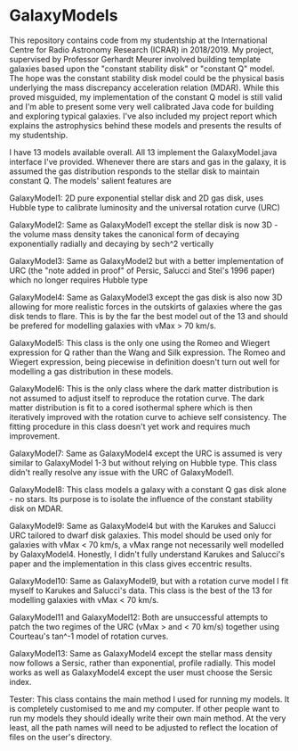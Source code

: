 # GalaxyModels
This repository contains code from my studentship at the International Centre for Radio Astronomy Research (ICRAR) in 2018/2019. My project, supervised by Professor Gerhardt Meurer involved building template galaxies based upon the "constant stability disk" or "constant Q" model. The hope was the constant stability disk model could be the physical basis underlying the mass discrepancy acceleration relation (MDAR). While this proved misguided, my implementation of the constant Q model is still valid and I'm able to present some very well calibrated Java code for building and exploring typical galaxies. I've also included my project report which explains the astrophysics behind these models and presents the results of my studentship.

I have 13 models available overall. All 13 implement the GalaxyModel.java interface I've provided. Whenever there are stars and gas in the galaxy, it is assumed the gas distribution responds to the stellar disk to maintain constant Q. The models' salient features are

GalaxyModel1: 2D pure exponential stellar disk and 2D gas disk, uses Hubble type to calibrate luminosity and the universal rotation curve (URC)

GalaxyModel2: Same as GalaxyModel1 except the stellar disk is now 3D - the volume mass density takes the canonical form of decaying exponentially radially and decaying by sech^2 vertically

GalaxyModel3: Same as GalaxyModel2 but with a better implementation of URC (the "note added in proof" of Persic, Salucci and Stel's 1996 paper) which no longer requires Hubble type

GalaxyModel4: Same as GalaxyModel3 except the gas disk is also now 3D allowing for more realistic forces in the outskirts of galaxies where the gas disk tends to flare. This is by the far the best model out of the 13 and should be prefered for modelling galaxies with vMax > 70 km/s.

GalaxyModel5: This class is the only one using the Romeo and Wiegert expression for Q rather than the Wang and Silk expression. The Romeo and Wiegert expression, being piecewise in definition doesn't turn out well for modelling a gas distribution in these models.

GalaxyModel6: This is the only class where the dark matter distribution is not assumed to adjust itself to reproduce the rotation curve. The dark matter distribution is fit to a cored isothermal sphere which is then iteratively improved with the rotation curve to achieve self consistency. The fitting procedure in this class doesn't yet work and requires much improvement.

GalaxyModel7: Same as GalaxyModel4 except the URC is assumed is very similar to GalaxyModel 1-3 but without relying on Hubble type. This class didn't really resolve any issue with the URC of GalaxyModel1.

GalaxyModel8: This class models a galaxy with a constant Q gas disk alone - no stars. Its purpose is to isolate the influence of the constant stability disk on MDAR. 

GalaxyModel9: Same as GalaxyModel4 but with the Karukes and Salucci URC tailored to dwarf disk galaxies. This model should be used only for galaxies with vMax < 70 km/s, a vMax range not necessarily well modelled by GalaxyModel4. Honestly, I didn't fully understand Karukes and Salucci's paper and the implementation in this class gives eccentric results.

GalaxyModel10: Same as GalaxyModel9, but with a rotation curve model I fit myself to Karukes and Salucci's data. This class is the best of the 13 for modelling galaxies with vMax < 70 km/s.

GalaxyModel11 and GalaxyModel12: Both are unsuccessful attempts to patch the two regimes of the URC (vMax > and < 70 km/s) together using Courteau's tan^-1 model of rotation curves.

GalaxyModel13: Same as GalaxyModel4 except the stellar mass density now follows a Sersic, rather than exponential, profile radially. This model works as well as GalaxyModel4 except the user must choose the Sersic index. 

Tester: This class contains the main method I used for running my models. It is completely customised to me and my computer. If other people want to run my models they should ideally write their own main method. At the very least, all the path names will need to be adjusted to reflect the location of files on the user's directory.
